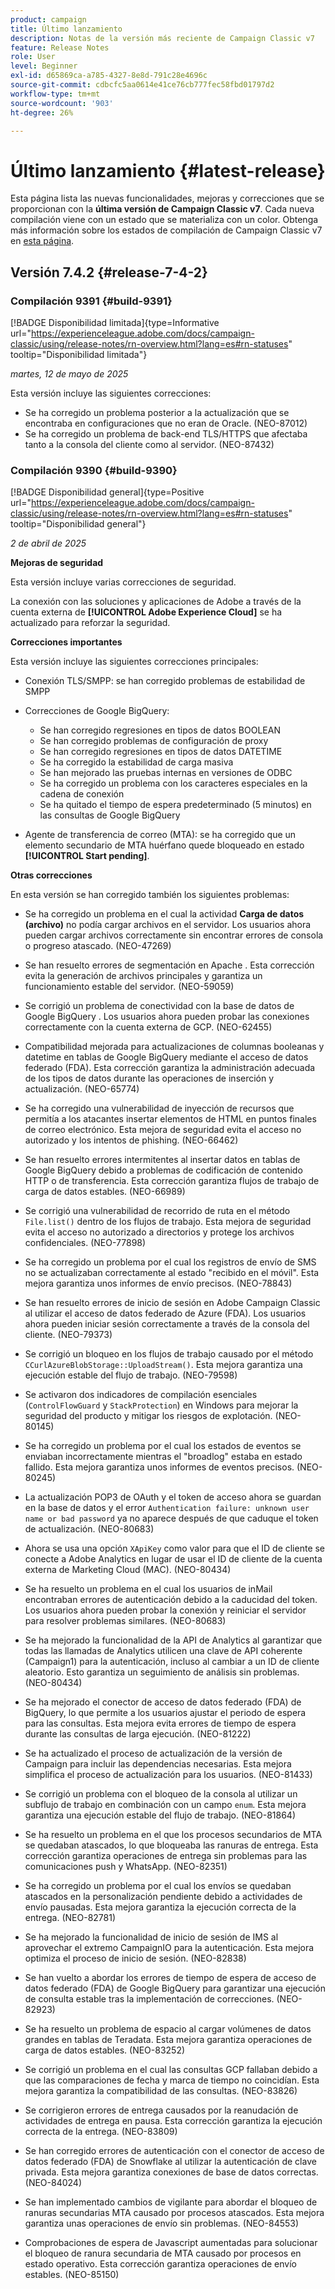 ```yaml
---
product: campaign
title: Último lanzamiento
description: Notas de la versión más reciente de Campaign Classic v7
feature: Release Notes
role: User
level: Beginner
exl-id: d65869ca-a785-4327-8e8d-791c28e4696c
source-git-commit: cdbcfc5aa0614e41ce76cb777fec58fbd01797d2
workflow-type: tm+mt
source-wordcount: '903'
ht-degree: 26%

---
```


# Último lanzamiento {#latest-release}

Esta página lista las nuevas funcionalidades, mejoras y correcciones que se proporcionan con la **última versión de Campaign Classic v7**. Cada nueva compilación viene con un estado que se materializa con un color. Obtenga más información sobre los estados de compilación de Campaign Classic v7 en [esta página](rn-overview.md).

## Versión 7.4.2  {#release-7-4-2}

### Compilación 9391 {#build-9391}

[!BADGE Disponibilidad limitada]{type=Informative url="https://experienceleague.adobe.com/docs/campaign-classic/using/release-notes/rn-overview.html?lang=es#rn-statuses" tooltip="Disponibilidad limitada"}

_martes, 12 de mayo de 2025_

Esta versión incluye las siguientes correcciones:

* Se ha corregido un problema posterior a la actualización que se encontraba en configuraciones que no eran de Oracle. (NEO-87012)
* Se ha corregido un problema de back-end TLS/HTTPS que afectaba tanto a la consola del cliente como al servidor. (NEO-87432)

### Compilación 9390 {#build-9390}

[!BADGE Disponibilidad general]{type=Positive url="https://experienceleague.adobe.com/docs/campaign-classic/using/release-notes/rn-overview.html?lang=es#rn-statuses" tooltip="Disponibilidad general"}

_2 de abril de 2025_

<!--
### Compatibility updates {#comp-7-4-2}

This release comes with the following compatibility updates:

* JQuery library update: fixes multiple UI issues (reports, web apps)
* PostgreSQL 15 and 16

-->

**Mejoras de seguridad**

Esta versión incluye varias correcciones de seguridad.

La conexión con las soluciones y aplicaciones de Adobe a través de la cuenta externa de **[!UICONTROL Adobe Experience Cloud]** se ha actualizado para reforzar la seguridad.

**Correcciones importantes**

Esta versión incluye las siguientes correcciones principales:

* Conexión TLS/SMPP: se han corregido problemas de estabilidad de SMPP

* Correcciones de Google BigQuery:

   * Se han corregido regresiones en tipos de datos BOOLEAN
   * Se han corregido problemas de configuración de proxy
   * Se han corregido regresiones en tipos de datos DATETIME
   * Se ha corregido la estabilidad de carga masiva
   * Se han mejorado las pruebas internas en versiones de ODBC
   * Se ha corregido un problema con los caracteres especiales en la cadena de conexión
   * Se ha quitado el tiempo de espera predeterminado (5 minutos) en las consultas de Google BigQuery

* Agente de transferencia de correo (MTA): se ha corregido que un elemento secundario de MTA huérfano quede bloqueado en estado **[!UICONTROL Start pending]**.


**Otras correcciones**

En esta versión se han corregido también los siguientes problemas:

* Se ha corregido un problema en el cual la actividad **Carga de datos (archivo)** no podía cargar archivos en el servidor<!--after an upgrade to version 8.3.8-->. Los usuarios ahora pueden cargar archivos correctamente sin encontrar errores de consola o progreso atascado. (NEO-47269)

* Se han resuelto errores de segmentación en Apache <!--following an upgrade to Adobe Campaign Classic 7.2.2 build 9349-->. Esta corrección evita la generación de archivos principales y garantiza un funcionamiento estable del servidor. (NEO-59059)

* Se corrigió un problema de conectividad con la base de datos de Google BigQuery <!--after upgrading to version 7.3.3 build 9359-->. Los usuarios ahora pueden probar las conexiones correctamente con la cuenta externa de GCP. (NEO-62455)

* Compatibilidad mejorada para actualizaciones de columnas booleanas y datetime en tablas de Google BigQuery mediante el acceso de datos federado (FDA). Esta corrección garantiza la administración adecuada de los tipos de datos durante las operaciones de inserción y actualización. (NEO-65774)

* Se ha corregido una vulnerabilidad de inyección de recursos que permitía a los atacantes insertar elementos de HTML en puntos finales de correo electrónico. Esta mejora de seguridad evita el acceso no autorizado y los intentos de phishing. (NEO-66462)

* Se han resuelto errores intermitentes al insertar datos en tablas de Google BigQuery debido a problemas de codificación de contenido HTTP o de transferencia. Esta corrección garantiza flujos de trabajo de carga de datos estables. (NEO-66989)

* Se corrigió una vulnerabilidad de recorrido de ruta en el método `File.list()` dentro de los flujos de trabajo. Esta mejora de seguridad evita el acceso no autorizado a directorios y protege los archivos confidenciales. (NEO-77898)

* Se ha corregido un problema por el cual los registros de envío de SMS no se actualizaban correctamente al estado &quot;recibido en el móvil&quot;. Esta mejora garantiza unos informes de envío precisos. (NEO-78843)

* Se han resuelto errores de inicio de sesión en Adobe Campaign Classic al utilizar el acceso de datos federado de Azure (FDA). Los usuarios ahora pueden iniciar sesión correctamente a través de la consola del cliente. (NEO-79373)

* Se corrigió un bloqueo en los flujos de trabajo causado por el método `CCurlAzureBlobStorage::UploadStream()`. Esta mejora garantiza una ejecución estable del flujo de trabajo. (NEO-79598)

* Se activaron dos indicadores de compilación esenciales (`ControlFlowGuard` y `StackProtection`) en Windows para mejorar la seguridad del producto y mitigar los riesgos de explotación. (NEO-80145)

* Se ha corregido un problema por el cual los estados de eventos se enviaban incorrectamente mientras el &quot;broadlog&quot; estaba en estado fallido. Esta mejora garantiza unos informes de eventos precisos. (NEO-80245)

* La actualización POP3 de OAuth y el token de acceso ahora se guardan en la base de datos y el error `Authentication failure: unknown user name or bad password` ya no aparece después de que caduque el token de actualización. (NEO-80683)

* Ahora se usa una opción `XApiKey` como valor para que el ID de cliente se conecte a Adobe Analytics en lugar de usar el ID de cliente de la cuenta externa de Marketing Cloud (MAC). (NEO-80434)

* Se ha resuelto un problema en el cual los usuarios de inMail encontraban errores de autenticación debido a la caducidad del token. Los usuarios ahora pueden probar la conexión y reiniciar el servidor para resolver problemas similares. (NEO-80683)

* Se ha mejorado la funcionalidad de la API de Analytics al garantizar que todas las llamadas de Analytics utilicen una clave de API coherente (Campaign1) para la autenticación, incluso al cambiar a un ID de cliente aleatorio. Esto garantiza un seguimiento de análisis sin problemas. (NEO-80434)

* Se ha mejorado el conector de acceso de datos federado (FDA) de BigQuery, lo que permite a los usuarios ajustar el periodo de espera para las consultas. Esta mejora evita errores de tiempo de espera durante las consultas de larga ejecución. (NEO-81222)

* Se ha actualizado el proceso de actualización de la versión de Campaign <!--7.4.1--> para incluir las dependencias necesarias. Esta mejora simplifica el proceso de actualización para los usuarios. (NEO-81433)

* Se corrigió un problema con el bloqueo de la consola al utilizar un subflujo de trabajo en combinación con un campo `enum`. Esta mejora garantiza una ejecución estable del flujo de trabajo. (NEO-81864)

* Se ha resuelto un problema en el que los procesos secundarios de MTA se quedaban atascados, lo que bloqueaba las ranuras de entrega. Esta corrección garantiza operaciones de entrega sin problemas para las comunicaciones push y WhatsApp. (NEO-82351)

* Se ha corregido un problema por el cual los envíos se quedaban atascados en la personalización pendiente debido a actividades de envío pausadas. Esta mejora garantiza la ejecución correcta de la entrega. (NEO-82781)

* Se ha mejorado la funcionalidad de inicio de sesión de IMS al aprovechar el extremo CampaignIO para la autenticación. Esta mejora optimiza el proceso de inicio de sesión. (NEO-82838)

* Se han vuelto a abordar los errores de tiempo de espera de acceso de datos federado (FDA) de Google BigQuery para garantizar una ejecución de consulta estable tras la implementación de correcciones. (NEO-82923)

* Se ha resuelto un problema de espacio al cargar volúmenes de datos grandes en tablas de Teradata. Esta mejora garantiza operaciones de carga de datos estables. (NEO-83252)

* Se corrigió un problema en el cual las consultas GCP fallaban debido a que las comparaciones de fecha y marca de tiempo <!--after upgrading to version 9383--> no coincidían. Esta mejora garantiza la compatibilidad de las consultas. (NEO-83826)

* Se corrigieron errores de entrega causados por la reanudación de actividades de entrega en pausa. Esta corrección garantiza la ejecución correcta de la entrega. (NEO-83809)

* Se han corregido errores de autenticación con el conector de acceso de datos federado (FDA) de Snowflake al utilizar la autenticación de clave privada. Esta mejora garantiza conexiones de base de datos correctas. (NEO-84024)

* Se han implementado cambios de vigilante para abordar el bloqueo de ranuras secundarias MTA causado por procesos atascados. Esta mejora garantiza unas operaciones de envío sin problemas. (NEO-84553)

* Comprobaciones de espera de Javascript aumentadas para solucionar el bloqueo de ranura secundaria de MTA causado por procesos en estado operativo. Esta corrección garantiza operaciones de envío estables. (NEO-85150)

